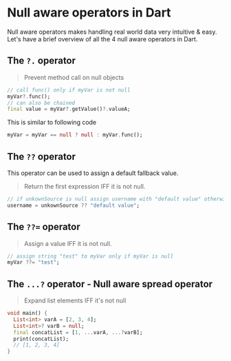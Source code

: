 # Null aware operators in Dart
 

Null aware operators makes handling real world data very intuitive & easy. Let's have a brief overview of all the 4 null aware operators in Dart.

## The `?.` operator

> Prevent method call on null objects

```dart
// call func() only if myVar is not null
myVar?.func();
// can also be chained
final value = myVar?.getValue()?.valueA;
```

This is similar to following code

```dart
myVar = myVar == null ? null : myVar.func();
```


## The `??` operator

This operator can be used to assign a default fallback value.

> Return the first expression IFF it is not null.

```dart
// if unkownSource is null assign username with "default value" otherwise assign the value of unkownSource
username = unkownSource ?? "default value";
```

## The `??=` operator

> Assign a value IFF it is not null.

```dart
// assign string "test" to myVar only if myVar is null
myVar ??= "test";
```

## The `...?` operator - Null aware spread operator

> Expand list elements IFF it's not null

```dart
void main() {
  List<int> varA = [2, 3, 4];
  List<int>? varB = null;
  final concatList = [1, ...varA, ...?varB];
  print(concatList);
  // [1, 2, 3, 4]
}
```
